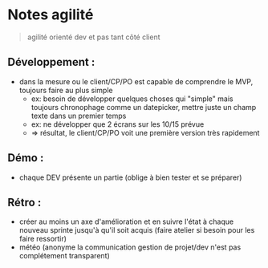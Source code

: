 Notes agilité
============

> agilité orienté dev et pas tant côté client

Développement :
---------------

* dans la mesure ou le client/CP/PO est capable de comprendre le MVP, toujours faire au plus simple
  * ex: besoin de développer quelques choses qui "simple" mais toujours chronophage comme un datepicker, mettre juste un champ texte dans un premier temps
  * ex: ne développer que 2 écrans sur les 10/15 prévue 
  * => résultat, le client/CP/PO voit une première version très rapidement

Démo :
------

* chaque DEV présente un partie (oblige à bien tester et se préparer)

Rétro :
------

* créer au moins un axe d'amélioration et en suivre l'état à chaque nouveau sprinte jusqu'à qu'il soit acquis (faire atelier si besoin pour les faire ressortir)
* météo (anonyme la communication gestion de projet/dev n'est pas complétement transparent)
